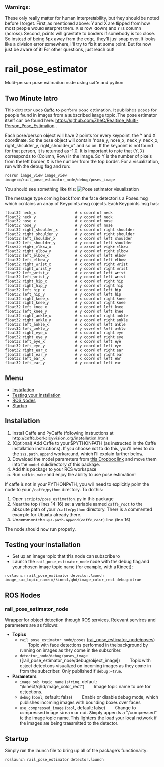 ### Warnings:
These only really matter for human interpretability, but they should be noted before I forget. First, as mentioned above: Y and X are flipped from how most people would interpret them. X is row (down) and Y is column (across). Second, points will gravitate to borders if somebody is too close. So instead of being 5px away from the edge, they'll just snap over. It looks like a division error somewhere, I'll try to fix it at some point. But for now just be aware of it!
For other questions, just reach out!

# rail_pose_estimator
Multi-person pose estimation node using caffe and python

## Two Minute Intro

This detector uses [Caffe](http://caffe.berkeleyvision.org/) to perform pose estimation. It publishes poses for people found in images from a subscribed image topic. The pose estimator itself can be found here: https://github.com/ZheC/Realtime_Multi-Person_Pose_Estimation . 

Each pose/person object will have 2 points for every keypoint, the Y and X coordinate. So the pose object will contain "nose_y, nose_x, neck_y, neck_x, right_shoulder_y, right_shoulder_x" and so on. If the keypoint is not found for that person, it is returned as -1.0. It is important to note that (Y, X) corresponds to (Column, Row) in the image. So Y is the number of pixels from the left border, X is the number from the top border. For a visualization, run with the debug flag and run:
```
rosrun image_view image_view image:=/rail_pose_estimator_node/debug/poses_image
```

You should see something like this:
![Pose estimator visualization](poses.gif)

The message type coming back from the face detector is a Poses.msg which contains an array of Keypoints.msg objects. Each Keypoints.msg has:
```
float32 neck_x                  # x coord of neck
float32 neck_y                  # y coord of neck
float32 nose_x                  # x coord of nose
float32 nose_y                  # y coord of nose
float32 right_shoulder_x        # x coord of right shoulder
float32 right_shoulder_y        # y coord of right shoulder
float32 left_shoulder_x         # x coord of left shoulder
float32 left_shoulder_y         # y coord of left shoulder
float32 right_elbow_x           # x coord of right elbow
float32 right_elbow_y           # y coord of right elbow
float32 left_elbow_x            # x coord of left elbow
float32 left_elbow_y            # y coord of left elbow
float32 right_wrist_x           # x coord of right wrist
float32 right_wrist_y           # y coord of right wrist
float32 left_wrist_x            # x coord of left wrist
float32 left_wrist_y            # y coord of left wrist
float32 right_hip_x             # x coord of right hip
float32 right_hip_y             # y coord of right hip
float32 left_hip_x              # x coord of left hip
float32 left_hip_y              # y coord of left hip
float32 right_knee_x            # x coord of right knee
float32 right_knee_y            # y coord of right knee
float32 left_knee_x             # x coord of left knee
float32 left_knee_y             # y coord of left knee
float32 right_ankle_x           # x coord of right ankle
float32 right_ankle_y           # y coord of right ankle
float32 left_ankle_x            # x coord of left ankle
float32 left_ankle_y            # y coord of left ankle
float32 right_eye_x             # x coord of right eye
float32 right_eye_y             # y coord of right eye
float32 left_eye_x              # x coord of left eye
float32 left_eye_y              # y coord of left eye
float32 right_ear_x             # x coord of right ear
float32 right_ear_y             # y coord of right ear
float32 left_ear_x              # x coord of left ear
float32 left_ear_y              # y coord of left ear
```

## Menu
 * [Installation](#installation)
 * [Testing your Installation](#testing-your-installation)
 * [ROS Nodes](#ros-nodes)
 * [Startup](#startup)

## Installation

1. Install Caffe and PyCaffe (following instructions at http://caffe.berkeleyvision.org/installation.html)
1. (Optional) Add Caffe to your $PYTHONPATH (as instructed in the Caffe installation instructions). If you choose not to do this, you'll need to do the `sys.path.append` workaround, which I'll explain further below.
1. Download the model parameters from [this Dropbox link](https://www.dropbox.com/s/p1yohhpn40axh0r/pose_iter_440000.caffemodel?dl=0) and move them into the `model` subdirectory of this package.
1. Add this package to your ROS workspace
1. Run `catkin_make` and enjoy the ability to use pose estimation!

If caffe is not in your PYTHONPATH, you will need to explicitly point the node to your `/caffe/python` directory. To do this:
1. Open `scripts/pose_estimation.py` in this package
1. Near the top (lines 14-16) set a variable named `caffe_root` to the absolute path of your `/caffe/python` directory. There is a commented example for Ubuntu already there.
1. Uncomment the `sys.path.append(caffe_root)` line (line 16)

The node should now run properly.

## Testing your Installation

- Set up an image topic that this node can subscribe to
- Launch the `rail_pose_estimator_node` node with the debug flag and your chosen image topic name (for example, with a Kinect):
```
roslaunch rail_pose_estimator detector.launch image_sub_topic_name:=/kinect/qhd/image_color_rect debug:=true
```

## ROS Nodes

### rail_pose_estimator_node

Wrapper for object detection through ROS services.  Relevant services and parameters are as follows:

* **Topics**
  * `rail_pose_estimator_node/poses` ([rail_pose_estimator_node/poses](msg/Poses.msg))
&nbsp;&nbsp;&nbsp;&nbsp;&nbsp;&nbsp; Topic with face detections performed in the background by running on images as they come in the subscriber.
  * `detector_node/debug/poses_image` ([rail_pose_estimator_node/debug/object_image])
&nbsp;&nbsp;&nbsp;&nbsp;&nbsp;&nbsp; Topic with object detections visualized on incoming images as they come in from the subscriber. Only published if `debug:=true`.
* **Parameters**
  * `image_sub_topic_name` (`string`, default: "/kinect/qhd/image_color_rect")
 &nbsp;&nbsp;&nbsp;&nbsp;&nbsp;&nbsp; Image topic name to use for detections.
  * `debug` (`bool`, default: false)
 &nbsp;&nbsp;&nbsp;&nbsp;&nbsp;&nbsp; Enable or disable debug mode, which publishes incoming images with bounding boxes over faces
  * `use_compressed_image` (`bool`, default: false)
 &nbsp;&nbsp;&nbsp;&nbsp;&nbsp;&nbsp; Change to compressed image stream or not. Simply appends a "/compressed" to the image topic name. This lightens the load your local network if the images are being transmitted to the detector.

## Startup

Simply run the launch file to bring up all of the package's functionality:
```
roslaunch rail_pose_estimator detector.launch
```